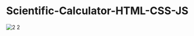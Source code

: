
# Scientific-Calculator-HTML-CSS-JS

![2 2](https://user-images.githubusercontent.com/95852974/210730138-4c4732f4-a795-48d4-99d6-78a7148dae0c.jpg)

